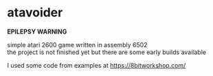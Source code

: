 # atavoider
**EPILEPSY WARNING** 

simple atari 2600 game written in assembly 6502  
the project is not finished yet but there are some early builds available

I used some code from examples at https://8bitworkshop.com/
